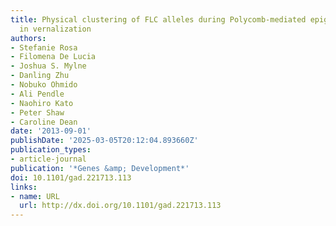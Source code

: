 ```yaml
---
title: Physical clustering of FLC alleles during Polycomb-mediated epigenetic silencing
  in vernalization
authors:
- Stefanie Rosa
- Filomena De Lucia
- Joshua S. Mylne
- Danling Zhu
- Nobuko Ohmido
- Ali Pendle
- Naohiro Kato
- Peter Shaw
- Caroline Dean
date: '2013-09-01'
publishDate: '2025-03-05T20:12:04.893660Z'
publication_types:
- article-journal
publication: '*Genes &amp; Development*'
doi: 10.1101/gad.221713.113
links:
- name: URL
  url: http://dx.doi.org/10.1101/gad.221713.113
---
```

